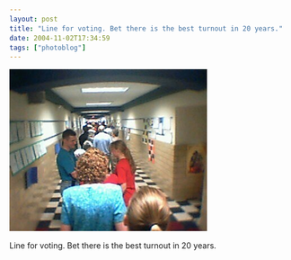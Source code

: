 ```yaml
---
layout: post
title: "Line for voting. Bet there is the best turnout in 20 years."
date: 2004-11-02T17:34:59
tags: ["photoblog"]
---
```


![Line for voting. Bet there is the best turnout in 20 years.][1]

Line for voting. Bet there is the best turnout in 20 years.

   [1]: /2004/11/02/22317973378_0.jpg



